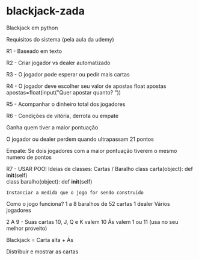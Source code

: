# blackjack-zada



Blackjack em python

Requisitos do sistema (pela aula da udemy)

R1 - Baseado em texto

R2 - Criar jogador vs dealer automatizado

R3 - O jogador pode esperar ou pedir mais cartas

R4 - O jogador deve escolher seu valor de apostas
  float apostas
  apostas=float(input("Quer apostar quanto? "))
  
R5 - Acompanhar o dinheiro total dos jogadores

R6 - Condições de vitória, derrota ou empate

  Ganha quem tiver a maior pontuação
  
  O jogador ou dealer perdem quando ultrapassam 21 pontos
  
  Empate: Se dois jogadores com a maior pontuação tiverem o mesmo numero de pontos
  
  
R7 - USAR POO!
  Ideias de classes: Cartas / Baralho
    class carta(object):
      def __init__(self)  
    class baralho(object):
      def __init__(self)
    
    
    
    Instanciar a medida que o jogo for sendo construido
    
Como o jogo funciona?
1 a 8 baralhos de 52 cartas
1 dealer
Vários jogadores


2 A 9 - Suas cartas
10, J, Q e K valem 10
Ás valem 1 ou 11 (usa no seu melhor proveito)

Blackjack = Carta alta + Ás



Distribuir e mostrar as cartas




